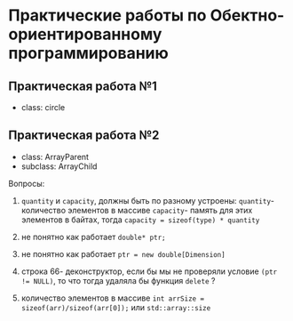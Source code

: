 # Практические работы по Обектно-ориентированному программированию

## Практическая работа №1 
- class: circle

## Практическая работа №2
- class: ArrayParent
- subclass: ArrayChild

Вопросы:
1. `quantity` и `capacity`, должны быть по разному устроены: `quantity`- количество элементов в массиве
   `capacity`- память для этих элементов в байтах, тогда `capacity = sizeof(type) * quantity` 
 
2. не понятно как работает `double* ptr;` 
 
3. не понятно как работает `ptr = new double[Dimension]`
 
4. строка 66- деконструктор, если бы мы не проверяли условие `(ptr != NULL)`, то что тогда удаляла бы функция `delete` ?

5. количество элементов в массиве `int arrSize = sizeof(arr)/sizeof(arr[0]);` или `std::array::size` 
